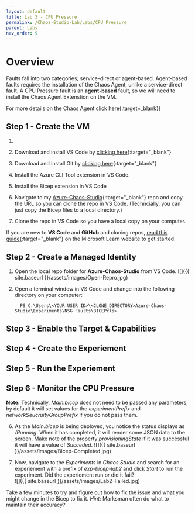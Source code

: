 ```yaml
---
layout: default
title: Lab 3 - CPU Pressure
permalink: /Chaos-Studio-Lab/Labs/CPU Pressure
parent: Labs 
nav_order: 9
---
```

# Overview
Faults fall into two categories; service-direct or agent-based.  Agent-based faults requires the installation of the Chaos Agent, unlike a service-direct fault.  A CPU Pressure fault is an **agent-based** fault, so we will need to install the Chaos Agent Extenstion on the VM. 

For more details on the Chaos Agent [click here](/esources/Chaos-Agent.md){:target=_blank}}

## Step 1 - Create the VM
1. 
1. Download and install VS Code by [clicking here](https://code.visualstudio.com/){:target="_blank"} 

2. Download and install Git by [clicking here](https://git-scm.com/download/win){:target="_blank"}

3. Install the Azure CLI Tool extension in VS Code.

4. Install the Bicep extension in VS Code

5. Navigate to my [Azure-Chaos-Studio](https://github.com/Rickcau/Azure-Chaos-Studio){:target="_blank"} repo and copy the URL so you can clone the repo in VS Code.  (Techncially, you can just copy the Bicep files to a local directory.)

6. Clone the repo in VS Code so you have a local copy on your computer.

If you are new to **VS Code** and **GitHub** and cloning repos, [read this guide](https://learn.microsoft.com/en-us/azure/developer/javascript/how-to/with-visual-studio-code/clone-github-repository?tabs=create-repo-command-palette%2Cinitialize-repo-activity-bar%2Ccreate-branch-command-palette%2Ccommit-changes-command-palette%2Cpush-command-palette){:target="_blank"} on the Microsoft Learn website to get started.

## Step 2 - Create a Managed Identity 
1. Open the local repo folder for **Azure-Chaos-Studio** from VS Code.
![]({{ site.baseurl }}/assets/images/Open-Repro.jpg)

2. Open a terminal window in VS Code and change into the following directory on your computer:
   ~~~
     PS C:\Users\<YOUR USER ID>\<CLONE_DIRECTORY>Azure-Chaos-Studio\Experiments\NSG Faults\BICEPcls>
   ~~~
## Step 3 - Enable the Target & Capabilities


## Step 4 - Create the Experiement


## Step 5 - Run the Experiement



## Step 6 - Monitor the CPU Pressure


   **Note:**  Technically, *Main.bicep* does not need to be passed any parameters, by default it will set values for the *experimentPrefix* and *networkSeucruityGroupPrefix* if you do not pass them.

6. As the *Main.bicep* is being deployed, you notice the status displays as */Running*.  When it has completed, it will render some JSON data to the screen.  Make note of the property *provisioningState* if it was successful it will have a value of *Succeded*.
![]({{ site.baseurl }}/assets/images/Bicep-Completed.jpg) 

7. Now, navigate to the *Experiments* in *Chaos Studio* and search for an experiement with a prefix of *exp-bicep-lab2* and click *Start* to run the experiment.
Did the experiement run or did it fail?  
![]({{ site.baseurl }}/assets/images/Lab2-Failed.jpg)

Take a few minutes to try and figure out how to fix the issue and what you might change in the Bicep to fix it.  *Hint:* Marksman often do what to maintain their accuracy?



 


